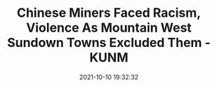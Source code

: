 ---
"title": "Chinese Miners Faced Racism, Violence As Mountain West Sundown Towns Excluded Them - KUNM"
"date": "2021-10-10 19:32:32"
"feed_name": "GOOGLENEWSMINING"
"feed_website": "https://news.google.com/search?q=mining%2Bincident&hl=en-US&gl=US&ceid=US:en"
"feed_rss": "https://news.google.com/rss/search?q=mining%2Bincident&hl=en-US&gl=US&ceid=US:en"
"link": "https://www.kunm.org/post/chinese-miners-faced-racism-violence-mountain-west-sundown-towns-excluded-them-0"
"source": "{'href': 'https://www.kunm.org', 'title': 'KUNM'}"
"file": "_posts/2021-1-1-d46bf17ba409de164e09507a9a2a68f340324b78.md"
"accident": "1"
"drilling": "0"
"dead": "0"
"injured": "0"
"arrested": "0"
"place": "unknown place"
"where": "unknown site"
"causes": "unknown"
"place_uri": "unknown place"
---